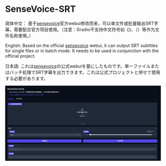 # SenseVoice-SRT

简体中文：
基于[sensevoice](https://github.com/FunAudioLLM/SenseVoice)官方webui修改而来，可以单文件或批量输出SRT字幕。需要配合官方项目使用。（注意：Gradio不支持中文符号如《》、（）等作为文件名称使用。）

English:
Based on the official [sensevoice](https://github.com/FunAudioLLM/SenseVoice) webui, it can output SRT subtitles for single files or in batch mode. It needs to be used in conjunction with the official project.

日本語:
これは[sensevoice](https://github.com/FunAudioLLM/SenseVoice)の公式webuiを基にしたものです。単一ファイルまたはバッチ処理でSRT字幕を出力できます。これは公式プロジェクトと併せて使用する必要があります。


![WebUI](屏幕.jpeg)
